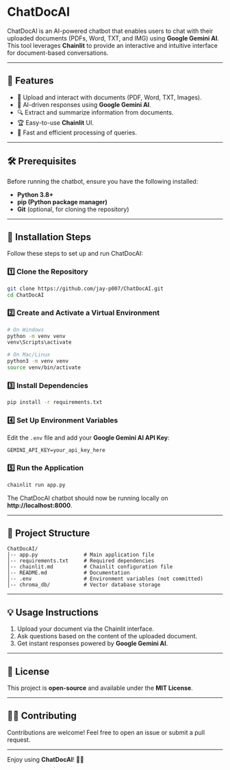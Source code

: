 # ChatDocAI

ChatDocAI is an AI-powered chatbot that enables users to chat with their uploaded documents (PDFs, Word, TXT, and IMG) using **Google Gemini AI**. This tool leverages **Chainlit** to provide an interactive and intuitive interface for document-based conversations.

---

## **📌 Features**
- 📄 Upload and interact with documents (PDF, Word, TXT, Images).
- 🤖 AI-driven responses using **Google Gemini AI**.
- 🔍 Extract and summarize information from documents.
- 🏆 Easy-to-use **Chainlit** UI.
- 🚀 Fast and efficient processing of queries.

---

## **🛠 Prerequisites**
Before running the chatbot, ensure you have the following installed:
- **Python 3.8+**
- **pip (Python package manager)**
- **Git** (optional, for cloning the repository)

---

## **🚀 Installation Steps**
Follow these steps to set up and run ChatDocAI:

### **1️⃣ Clone the Repository**
```bash
git clone https://github.com/jay-p007/ChatDocAI.git
cd ChatDocAI
```

### **2️⃣ Create and Activate a Virtual Environment**
```bash
# On Windows
python -m venv venv
venv\Scripts\activate

# On Mac/Linux
python3 -m venv venv
source venv/bin/activate
```

### **3️⃣ Install Dependencies**
```bash
pip install -r requirements.txt
```

### **4️⃣ Set Up Environment Variables**
Edit the `.env` file and add your **Google Gemini AI API Key**:
```
GEMINI_API_KEY=your_api_key_here
```

### **5️⃣ Run the Application**
```bash
chainlit run app.py
```

The ChatDocAI chatbot should now be running locally on **http://localhost:8000**.

---

## **📂 Project Structure**
```
ChatDocAI/
│-- app.py               # Main application file
│-- requirements.txt     # Required dependencies
│-- chainlit.md          # Chainlit configuration file
│-- README.md            # Documentation
│-- .env                 # Environment variables (not committed)
│-- chroma_db/           # Vector database storage
```

---

## **💡 Usage Instructions**
1. Upload your document via the Chainlit interface.
2. Ask questions based on the content of the uploaded document.
3. Get instant responses powered by **Google Gemini AI**.

---

## **📌 License**
This project is **open-source** and available under the **MIT License**.

---

## **👨‍💻 Contributing**
Contributions are welcome! Feel free to open an issue or submit a pull request.

---
Enjoy using **ChatDocAI**! 🚀🎉


